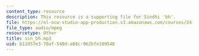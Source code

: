 ```yaml
---
content_type: resource
description: This resource is a supporting file for Sindhi 'bh'.
file: https://ol-ocw-studio-app-production.s3.amazonaws.com/courses/24-901-language-and-its-structure-i-phonology-fall-2010/b12d57e378af549da08c962bfe109548_sin_bh.mp3
file_type: audio/mpeg
resourcetype: Other
title: sin_bh.mp3
uid: b12d57e3-78af-549d-a08c-962bfe109548
---
```

